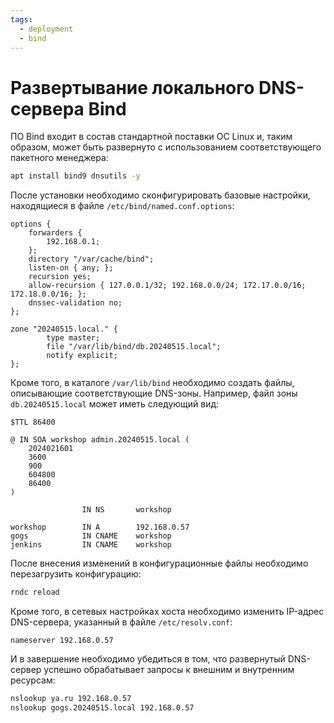 ```yaml
---
tags:
  - deployment
  - bind
---
```

# Развертывание локального DNS-сервера Bind
ПО Bind входит в состав стандартной поставки ОС Linux и, таким образом, может быть развернуто с использованием соответствующего пакетного менеджера:
``` bash
apt install bind9 dnsutils -y
```
После установки необходимо сконфигурировать базовые настройки, находящиеся в файле `/etc/bind/named.conf.options`:
```
options {
	forwarders {
		192.168.0.1;
	};
	directory "/var/cache/bind";
	listen-on { any; };
	recursion yes;
	allow-recursion { 127.0.0.1/32; 192.168.0.0/24; 172.17.0.0/16; 172.18.0.0/16; };
	dnssec-validation no;
};

zone "20240515.local." {
        type master;
        file "/var/lib/bind/db.20240515.local";
        notify explicit;
};
```
Кроме того, в каталоге `/var/lib/bind` необходимо создать файлы, описывающие соответствующие DNS-зоны. Например, файл зоны  `db.20240515.local` может иметь следующий вид: 
```
$TTL 86400

@ IN SOA workshop admin.20240515.local (
    2024021601
    3600
    900
    604800
    86400
)

                IN NS       workshop

workshop        IN A        192.168.0.57
gogs            IN CNAME    workshop
jenkins         IN CNAME    workshop
```
После внесения изменений в конфигурационные файлы необходимо перезагрузить конфигурацию:
``` bash
rndc reload
```
Кроме того, в сетевых настройках хоста необходимо изменить IP-адрес DNS-сервера, указанный в файле `/etc/resolv.conf`:
```
nameserver 192.168.0.57
```
И в завершение необходимо убедиться в том, что развернутый DNS-сервер успешно обрабатывает запросы к внешним и внутренним ресурсам:
``` bash
nslookup ya.ru 192.168.0.57
nslookup gogs.20240515.local 192.168.0.57
```